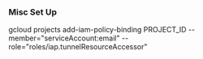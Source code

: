 ### Misc Set Up


gcloud projects add-iam-policy-binding PROJECT_ID --member="serviceAccount:email" --role="roles/iap.tunnelResourceAccessor"
